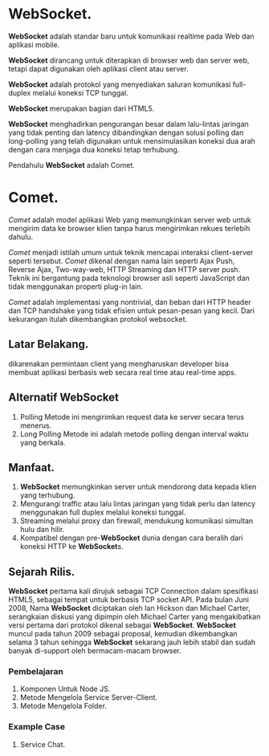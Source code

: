 # WebSocket.
  **WebSocket** adalah standar baru untuk komunikasi realtime pada Web dan aplikasi mobile. 

  **WebSocket** dirancang untuk diterapkan di browser web dan server web, tetapi dapat digunakan oleh aplikasi client atau server. 
  
  **WebSocket** adalah protokol yang menyediakan saluran komunikasi full-duplex melalui koneksi TCP tunggal.

  **WebSocket** merupakan bagian dari HTML5. 
  
  **WebSocket** menghadirkan pengurangan besar dalam lalu-lintas jaringan yang tidak penting dan latency dibandingkan dengan solusi polling dan long-polling yang telah digunakan untuk mensimulasikan koneksi dua arah dengan cara menjaga dua koneksi tetap terhubung.

  Pendahulu **WebSocket** adalah Comet.

# Comet.
  *Comet* adalah model aplikasi Web yang memungkinkan server web untuk mengirim data ke browser klien tanpa harus mengirimkan rekues terlebih dahulu. 
  
  *Comet* menjadi istilah umum untuk teknik mencapai interaksi client-server seperti tersebut. *Comet* dikenal dengan nama lain seperti Ajax Push, Reverse Ajax, Two-way-web, HTTP Streaming dan HTTP server push. Teknik ini bergantung pada teknologi browser asli seperti JavaScript dan tidak menggunakan properti plug-in lain. 

  *Comet* adalah implementasi yang nontrivial, dan beban dari HTTP header dan TCP handshake yang tidak efisien untuk pesan-pesan yang kecil. Dari kekurangan itulah dikembangkan protokol websocket.

## Latar Belakang.
  dikarenakan permintaan client yang mengharuskan developer bisa membuat aplikasi berbasis web secara real time atau real-time apps.

## Alternatif WebSocket
  1. Polling
    Metode ini mengirimkan request data ke server secara terus menerus.
  2. Long Polling
    Metode ini adalah metode polling dengan interval waktu yang berkala.

## Manfaat.
  1. **WebSocket** memungkinkan server untuk mendorong data kepada klien yang terhubung.
  2. Mengurangi traffic atau lalu lintas jaringan yang tidak perlu dan latency menggunakan full duplex melalui koneksi tunggal.
  3. Streaming melalui proxy dan firewall, mendukung komunikasi simultan hulu dan hilir.
  4. Kompatibel dengan pre-**WebSocket** dunia dengan cara beralih dari koneksi HTTP ke **WebSocket**s.

## Sejarah Rilis.
  **WebSocket** pertama kali dirujuk sebagai TCP Connection dalam spesifikasi HTML5, sebagai tempat untuk berbasis TCP socket API. Pada bulan Juni 2008, Nama **WebSocket** diciptakan oleh Ian Hickson dan Michael Carter, serangkaian diskusi yang dipimpin oleh Michael Carter yang mengakibatkan versi pertama dari protokol dikenal sebagai **WebSocket**.
  **WebSocket** muncul pada tahun 2009 sebagai proposal, kemudian dikembangkan selama 3 tahun sehingga **WebSocket** sekarang jauh lebih stabil dan sudah banyak di-support oleh bermacam-macam browser.

### Pembelajaran
  1. Komponen Untuk Node JS.
  2. Metode Mengelola Service Server-Client.
  3. Metode Mengelola Folder.

### Example Case
  1. Service Chat.